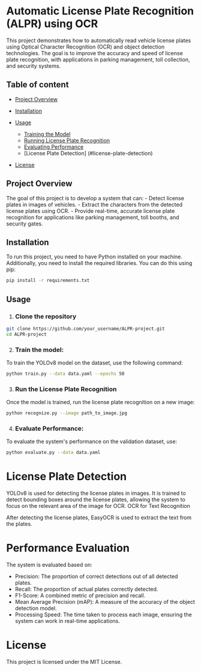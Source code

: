 # Automatic License Plate Recognition (ALPR) using OCR
This project demonstrates how to automatically read vehicle license plates using Optical Character Recognition (OCR) and object detection technologies. The goal is to improve the accuracy and speed of license plate recognition, with applications in parking management, toll collection, and security systems.


## Table of content
- [Project Overview](#project-overview)
- [Installation](#Installation)
- [Usage](#usage)
    - [Training the Model](#train-the-model)
    - [Running License Plate Recognition](#run-the-license-plate-recognition)
    - [Evaluating Performance](#evaluate-performance)
    - [License Plate Detection] (#license-plate-detection)

- [License](#license)


## Project Overview

The goal of this project is to develop a system that can:
    - Detect license plates in images of vehicles.
    - Extract the characters from the detected license plates using OCR.
    - Provide real-time, accurate license plate recognition for applications like parking management, toll booths, and security gates.

## Installation
To run this project, you need to have Python installed on your machine. Additionally, you need to install the required libraries. You can do this using pip:

```bash
pip install -r requirements.txt

```
## Usage
1. ### Clone the repository

```bash
git clone https://github.com/your_username/ALPR-project.git
cd ALPR-project

```
2. ### Train the model:
 To train the YOLOv8 model on the dataset, use the following command:

```bash
python train.py --data data.yaml --epochs 50
```

3. ### Run the License Plate Recognition
Once the model is trained, run the license plate recognition on a new image:
```bash
python recognize.py --image path_to_image.jpg
```

4. ### Evaluate Performance:
To evaluate the system's performance on the validation dataset, use:
```bash
python evaluate.py --data data.yaml
```

# License Plate Detection

YOLOv8 is used for detecting the license plates in images. It is trained to detect bounding boxes around the license plates, allowing the system to focus on the relevant area of the image for OCR.
OCR for Text Recognition

After detecting the license plates, EasyOCR is used to extract the text from the plates.

# Performance Evaluation

The system is evaluated based on:

- Precision: The proportion of correct detections out of all detected plates.
- Recall: The proportion of actual plates correctly detected.
- F1-Score: A combined metric of precision and recall.
- Mean Average Precision (mAP): A measure of the accuracy of the object detection model.
- Processing Speed: The time taken to process each image, ensuring the system can work in real-time applications.

# License

This project is licensed under the MIT License.